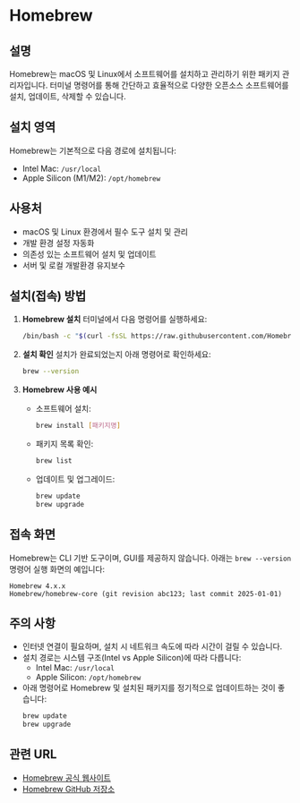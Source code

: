 # Homebrew

## 설명
Homebrew는 macOS 및 Linux에서 소프트웨어를 설치하고 관리하기 위한 패키지 관리자입니다. 터미널 명령어를 통해 간단하고 효율적으로 다양한 오픈소스 소프트웨어를 설치, 업데이트, 삭제할 수 있습니다.

## 설치 영역
Homebrew는 기본적으로 다음 경로에 설치됩니다:
- Intel Mac: `/usr/local`
- Apple Silicon (M1/M2): `/opt/homebrew`

## 사용처
- macOS 및 Linux 환경에서 필수 도구 설치 및 관리
- 개발 환경 설정 자동화
- 의존성 있는 소프트웨어 설치 및 업데이트
- 서버 및 로컬 개발환경 유지보수

## 설치(접속) 방법
1. **Homebrew 설치**
   터미널에서 다음 명령어를 실행하세요:
   ```bash
   /bin/bash -c "$(curl -fsSL https://raw.githubusercontent.com/Homebrew/install/HEAD/install.sh)"
   ```

2. **설치 확인**
   설치가 완료되었는지 아래 명령어로 확인하세요:
   ```bash
   brew --version
   ```

3. **Homebrew 사용 예시**
   - 소프트웨어 설치:
     ```bash
     brew install [패키지명]
     ```
   - 패키지 목록 확인:
     ```bash
     brew list
     ```
   - 업데이트 및 업그레이드:
     ```bash
     brew update
     brew upgrade
     ```

## 접속 화면
Homebrew는 CLI 기반 도구이며, GUI를 제공하지 않습니다. 아래는 `brew --version` 명령어 실행 화면의 예입니다:

```
Homebrew 4.x.x
Homebrew/homebrew-core (git revision abc123; last commit 2025-01-01)
```

## 주의 사항
- 인터넷 연결이 필요하며, 설치 시 네트워크 속도에 따라 시간이 걸릴 수 있습니다.
- 설치 경로는 시스템 구조(Intel vs Apple Silicon)에 따라 다릅니다:
  - Intel Mac: `/usr/local`
  - Apple Silicon: `/opt/homebrew`
- 아래 명령어로 Homebrew 및 설치된 패키지를 정기적으로 업데이트하는 것이 좋습니다:
  ```bash
  brew update
  brew upgrade
  ```

## 관련 URL
- [Homebrew 공식 웹사이트](https://brew.sh)
- [Homebrew GitHub 저장소](https://github.com/Homebrew/brew)
